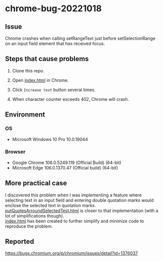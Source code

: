 # chrome-bug-20221018

## Issue

Chrome crashes when calling setRangeText just before setSelectionRange on an input field element that has received focus.

## Steps that cause problems

1. Clone this repo.

2. Open [index.html](./index.html) in Chrome.

3. Click `Increase text` button several times.

4. When character counter exceeds 402, Chrome will crash.

## Environment

### OS

* Microsoft Windows 10 Pro 10.0.19044

### Browser

* Google Chrome 106.0.5249.119 (Official Build) (64-bit)
* Microsoft Edge 106.0.1370.47 (Official build) (64-bit)

## More practical case

I discovered this problem when I was implementing a feature where selecting text in an input field and entering double quotation marks would enclose the selected text in quotation marks.<br>
[putQuotesArroundSelectedTest.html](putQuotesArroundSelectedTest.html) is closer to that implementation (with a lot of simplifications though).<br>
[index.html](./index.html) has been created to further simplify and minimize code to reproduce the problem.

## Reported

https://bugs.chromium.org/p/chromium/issues/detail?id=1376037
